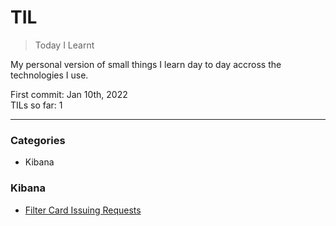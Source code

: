 # TIL
> Today I Learnt

My personal version of small things I learn day to day accross the technologies I use.

First commit: Jan 10th, 2022  
TILs so far: 1

---

### Categories

- Kibana

### Kibana

- [Filter Card Issuing Requests](kibana/filter-card-issuing-requests.md)
